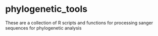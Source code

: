 # phylogenetic_tools

These are a collection of R scripts and functions for processing sanger sequences for phylogenetic analysis
